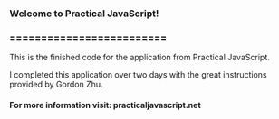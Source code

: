 ### Welcome to Practical JavaScript!
### =========================

This is the finished code for the application from Practical JavaScript.

I completed this application over two days with the great instructions provided
by Gordon Zhu.

#### For more information visit: practicaljavascript.net
